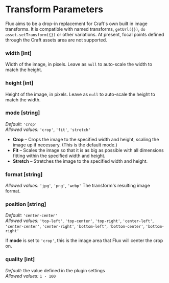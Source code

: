 # Transform Parameters

Flux aims to be a drop-in replacement for Craft's own built in image transforms. It is compatible with named transforms, `getUrl({})`, `do asset.setTransform({})`  or other variations. At present, focal points defined through the Craft assets area are not supported.

### width [int]
Width of the image, in pixels. Leave as `null` to auto-scale the width to match the height.

### height [int]
Height of the image, in pixels. Leave as `null` to auto-scale the height to match the width.

### mode [string]
*Default:* `'crop'`<br>
*Allowed values:* `'crop'`, `'fit'`, `'stretch'`

- **Crop** – Crops the image to the specified width and height, scaling the image up if necessary. (This is the default mode.)
- **Fit** – Scales the image so that it is as big as possible with all dimensions fitting within the specified width and height.
- **Stretch** – Stretches the image to the specified width and height.

### format [string]
*Allowed values:* `'jpg'`, `'png'`, `'webp'`
The transform's resulting image format.

### position [string]
*Default:* `'center-center'`<br>
*Allowed values:* `'top-left'`, `'top-center'`, `'top-right'`, `'center-left'`, `'center-center'`, `'center-right'`, `'bottom-left'`, `'bottom-center'`, `'bottom-right'`

If **mode** is set to `'crop'`, this is the image area that Flux will center the crop on.

### quality [int]
*Default:* the value defined in the plugin settings<br>
*Allowed values:* `1 - 100`